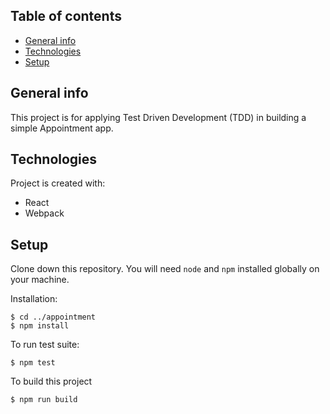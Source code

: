 ## Table of contents
* [General info](#general-info)
* [Technologies](#technologies)
* [Setup](#setup)

## General info
This project is for applying Test Driven Development (TDD) in building a simple Appointment app.

## Technologies
Project is created with:
* React
* Webpack

## Setup
Clone down this repository. You will need `node` and `npm` installed globally on your machine.

Installation:
```
$ cd ../appointment
$ npm install
```

To run test suite:
```
$ npm test
```

To build this project
```
$ npm run build
```
